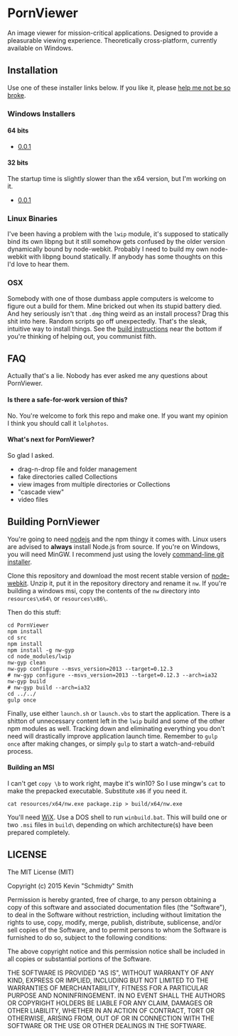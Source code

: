 # PornViewer
An image viewer for mission-critical applications. Designed to provide a pleasurable viewing
experience. Theoretically cross-platform, currently available on Windows.


## Installation
Use one of these installer links below. If you like it, please [help me not be so broke](https://www.paypal.com/cgi-bin/webscr?cmd=_donations&business=PN6C2AZTS2FP8&lc=US&currency_code=USD&bn=PP%2dDonationsBF%3abtn_donate_SM%2egif%3aNonHosted).

### Windows Installers
#### 64 bits
 * [0.0.1](https://github.com/shenanigans/PornViewer/releases/download/0.0.1/PornViewer_x64.msi)
 
#### 32 bits
The startup time is slightly slower than the x64 version, but I'm working on it.
 * [0.0.1](https://github.com/shenanigans/PornViewer/releases/download/0.0.1/PornViewer_x86.msi)

### Linux Binaries
I've been having a problem with the `lwip` module, it's supposed to statically bind its own libpng
but it still somehow gets confused by the older version dynamically bound by node-webkit. Probably I
need to build my own node-webkit with libpng bound statically. If anybody has some thoughts on this
I'd love to hear them.

### OSX
Somebody with one of those dumbass apple computers is welcome to figure out a build for them. Mine
bricked out when its stupid battery died. And hey seriously isn't that `.dmg` thing weird as an
install process? Drag this shit into here. Random scripts go off unexpectedly. That's the sleak,
intuitive way to install things. See the [build instructions](#building-pornviewer) near the bottom
if you're thinking of helping out, you communist filth.


## FAQ
Actually that's a lie. Nobody has ever asked me any questions about PornViewer.

#### Is there a safe-for-work version of this?
No. You're welcome to fork this repo and make one. If you want my opinion I think you should call it
`lolphotos`.

#### What's next for PornViewer?
So glad I asked.
 * drag-n-drop file and folder management
 * fake directories called Collections
 * view images from multiple directories or Collections
 * "cascade view"
 * video files


## Building PornViewer
You're going to need [nodejs](https://nodejs.org) and the npm thingy it comes with. Linux users are
advised to **always** install Node.js from source. If you're on Windows, you will need MinGW. I
recommend just using the lovely [command-line git installer](https://git-scm.com/downloads).

Clone this repository and download the most recent stable version of [node-webkit](https://github.com/nwjs/nw.js#downloads).
Unzip it, put it in the repository directory and rename it `nw`. If you're building a windows msi,
copy the contents of the `nw` directory into `resources\x64\` or `resources\x86\`.

Then do this stuff:
```shell
cd PornViewer
npm install
cd src
npm install
npm install -g nw-gyp
cd node_modules/lwip
nw-gyp clean
nw-gyp configure --msvs_version=2013 --target=0.12.3
# nw-gyp configure --msvs_version=2013 --target=0.12.3 --arch=ia32
nw-gyp build
# nw-gyp build --arch=ia32
cd ../../
gulp once
```

Finally, use either `launch.sh` or `launch.vbs` to start the application. There is a shitton of
unnecessary content left in the `lwip` build and some of the other npm modules as well. Tracking
down and eliminating everything you don't need will drastically improve application launch time.
Remember to `gulp once` after making changes, or simply `gulp` to start a watch-and-rebuild process.

#### Building an MSI
I can't get `copy \b` to work right, maybe it's win10? So I use mingw's `cat` to make the prepacked
executable. Substitute `x86` if you need it.
```shell
cat resources/x64/nw.exe package.zip > build/x64/nw.exe
```

You'll need [WiX](http://wixtoolset.org/). Use a DOS shell to run `winbuild.bat`. This will build
one or two `.msi` files in `build\` depending on which architecture(s) have been prepared
completely.


## LICENSE
The MIT License (MIT)

Copyright (c) 2015 Kevin "Schmidty" Smith

Permission is hereby granted, free of charge, to any person obtaining a copy
of this software and associated documentation files (the "Software"), to deal
in the Software without restriction, including without limitation the rights
to use, copy, modify, merge, publish, distribute, sublicense, and/or sell
copies of the Software, and to permit persons to whom the Software is
furnished to do so, subject to the following conditions:

The above copyright notice and this permission notice shall be included in all
copies or substantial portions of the Software.

THE SOFTWARE IS PROVIDED "AS IS", WITHOUT WARRANTY OF ANY KIND, EXPRESS OR
IMPLIED, INCLUDING BUT NOT LIMITED TO THE WARRANTIES OF MERCHANTABILITY,
FITNESS FOR A PARTICULAR PURPOSE AND NONINFRINGEMENT. IN NO EVENT SHALL THE
AUTHORS OR COPYRIGHT HOLDERS BE LIABLE FOR ANY CLAIM, DAMAGES OR OTHER
LIABILITY, WHETHER IN AN ACTION OF CONTRACT, TORT OR OTHERWISE, ARISING FROM,
OUT OF OR IN CONNECTION WITH THE SOFTWARE OR THE USE OR OTHER DEALINGS IN THE
SOFTWARE.
